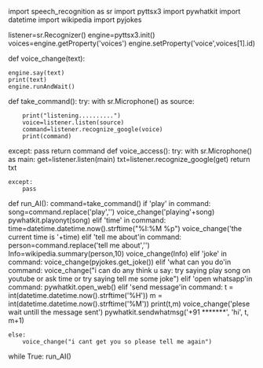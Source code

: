 import speech_recognition as sr
import pyttsx3
import pywhatkit
import datetime
import wikipedia
import pyjokes


listener=sr.Recognizer()
engine=pyttsx3.init()
voices=engine.getProperty('voices')
engine.setProperty('voice',voices[1].id)

def voice_change(text):

    engine.say(text)
    print(text)
    engine.runAndWait()


def take_command():
 try:
    with sr.Microphone() as source:

        print("listening..........")
        voice=listener.listen(source)
        command=listener.recognize_google(voice)
        print(command)
 except:
    pass
 return command
def voice_access():
    try:
        with sr.Microphone() as main:
            get=listener.listen(main)
            txt=listener.recognize_google(get)
            return txt

    except:
        pass
def run_AI():
    command=take_command()
    if 'play' in command:
        song=command.replace('play','')
        voice_change('playing'+song)
        pywhatkit.playonyt(song)
    elif 'time' in command:
        time=datetime.datetime.now().strftime("%I:%M %p")
        voice_change('the current time is '+time)
    elif 'tell me about'in command:
        person=command.replace('tell me about','')
        Info=wikipedia.summary(person,10)
        voice_change(Info)
    elif 'joke' in command:
        voice_change(pyjokes.get_joke())
    elif 'what can you do'in command:
        voice_change("i can do any think u say: try saying play song on youtube or ask time or try saying tell me some joke")
    elif 'open whatsapp'in command:
        pywhatkit.open_web()
    elif 'send message'in command:
        t = int(datetime.datetime.now().strftime('%H'))
        m = int(datetime.datetime.now().strftime('%M'))
        print(t,m)
        voice_change('plese wait untill the message sent')
        pywhatkit.sendwhatmsg('+91 *******', 'hi', t, m+1)

    else:
        voice_change("i cant get you so please tell me again")

while True:
    run_AI()
